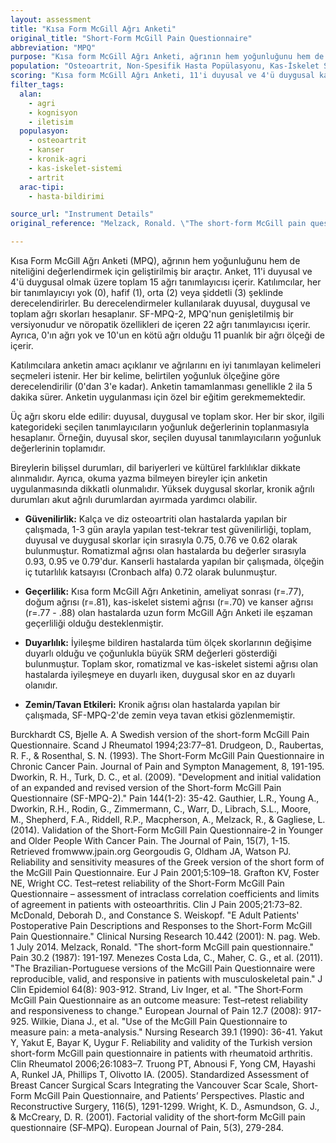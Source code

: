 ```yaml
---
layout: assessment
title: "Kısa Form McGill Ağrı Anketi"
original_title: "Short-Form McGill Pain Questionnaire"
abbreviation: "MPQ"
purpose: "Kısa form McGill Ağrı Anketi, ağrının hem yoğunluğunu hem de niteliğini değerlendirmek için oluşturulmuştur."
population: "Osteoartrit, Non-Spesifik Hasta Popülasyonu, Kas-İskelet Sistemi Hastalıkları, Kronik Ağrı, Kanser, Sırt Ağrısı, Artrit"
scoring: "Kısa form McGill Ağrı Anketi, 11'i duyusal ve 4'ü duygusal kategorilerden olmak üzere 15 ağrı tanımlayıcısından oluşur. Tanımlayıcılar bir yoğunluk ölçeğinde derecelendirilir: 0 = yok, 1 = hafif, 2 = orta, 3 = şiddetli. Duyusal, duygusal ve toplam tanımlayıcılar için seçilen yoğunluk sıra değerlerinin toplamından üç ağrı skoru elde edilir."
filter_tags:
  alan:
    - agri
    - kognisyon
    - iletisim
  populasyon:
    - osteoartrit
    - kanser
    - kronik-agri
    - kas-iskelet-sistemi
    - artrit
  arac-tipi:
    - hasta-bildirimi

source_url: "Instrument Details"
original_reference: "Melzack, Ronald. \"The short-form McGill pain questionnaire.\" Pain 30.2 (1987): 191-197."

---
```




Kısa Form McGill Ağrı Anketi (MPQ), ağrının hem yoğunluğunu hem de niteliğini değerlendirmek için geliştirilmiş bir araçtır. Anket, 11'i duyusal ve 4'ü duygusal olmak üzere toplam 15 ağrı tanımlayıcısı içerir. Katılımcılar, her bir tanımlayıcıyı yok (0), hafif (1), orta (2) veya şiddetli (3) şeklinde derecelendirirler. Bu derecelendirmeler kullanılarak duyusal, duygusal ve toplam ağrı skorları hesaplanır. SF-MPQ-2, MPQ'nun genişletilmiş bir versiyonudur ve nöropatik özellikleri de içeren 22 ağrı tanımlayıcısı içerir. Ayrıca, 0'ın ağrı yok ve 10'un en kötü ağrı olduğu 11 puanlık bir ağrı ölçeği de içerir.


Katılımcılara anketin amacı açıklanır ve ağrılarını en iyi tanımlayan kelimeleri seçmeleri istenir. Her bir kelime, belirtilen yoğunluk ölçeğine göre derecelendirilir (0'dan 3'e kadar). Anketin tamamlanması genellikle 2 ila 5 dakika sürer. Anketin uygulanması için özel bir eğitim gerekmemektedir.


Üç ağrı skoru elde edilir: duyusal, duygusal ve toplam skor. Her bir skor, ilgili kategorideki seçilen tanımlayıcıların yoğunluk değerlerinin toplanmasıyla hesaplanır. Örneğin, duyusal skor, seçilen duyusal tanımlayıcıların yoğunluk değerlerinin toplamıdır.


Bireylerin bilişsel durumları, dil bariyerleri ve kültürel farklılıklar dikkate alınmalıdır. Ayrıca, okuma yazma bilmeyen bireyler için anketin uygulanmasında dikkatli olunmalıdır. Yüksek duygusal skorlar, kronik ağrılı durumları akut ağrılı durumlardan ayırmada yardımcı olabilir.


*   **Güvenilirlik:** Kalça ve diz osteoartriti olan hastalarda yapılan bir çalışmada, 1-3 gün arayla yapılan test-tekrar test güvenilirliği, toplam, duyusal ve duygusal skorlar için sırasıyla 0.75, 0.76 ve 0.62 olarak bulunmuştur. Romatizmal ağrısı olan hastalarda bu değerler sırasıyla 0.93, 0.95 ve 0.79'dur. Kanserli hastalarda yapılan bir çalışmada, ölçeğin iç tutarlılık katsayısı (Cronbach alfa) 0.72 olarak bulunmuştur.

*   **Geçerlilik:** Kısa form McGill Ağrı Anketinin, ameliyat sonrası (r=.77), doğum ağrısı (r=.81), kas-iskelet sistemi ağrısı (r=.70) ve kanser ağrısı (r=.77 - .88) olan hastalarda uzun form McGill Ağrı Anketi ile eşzaman geçerliliği olduğu desteklenmiştir.

*   **Duyarlılık:** İyileşme bildiren hastalarda tüm ölçek skorlarının değişime duyarlı olduğu ve çoğunlukla büyük SRM değerleri gösterdiği bulunmuştur. Toplam skor, romatizmal ve kas-iskelet sistemi ağrısı olan hastalarda iyileşmeye en duyarlı iken, duygusal skor en az duyarlı olanıdır.

*   **Zemin/Tavan Etkileri:** Kronik ağrısı olan hastalarda yapılan bir çalışmada, SF-MPQ-2'de zemin veya tavan etkisi gözlenmemiştir.


Burckhardt CS, Bjelle A. A Swedish version of the short-form McGill Pain Questionnaire. Scand J Rheumatol 1994;23:77–81.
Drudgeon, D., Raubertas, R. F., & Rosenthal, S. N. (1993). The Short-Form McGill Pain Questionnaire in Chronic Cancer Pain. Journal of Pain and Sympton Management, 8, 191-195.
Dworkin, R. H., Turk, D. C., et al. (2009). "Development and initial validation of an expanded and revised version of the Short-form McGill Pain Questionnaire (SF-MPQ-2)." Pain 144(1-2): 35-42.
Gauthier, L.R., Young A., Dworkin, R.H., Rodin, G., Zimmermann, C., Warr, D., Librach, S.L., Moore, M., Shepherd, F.A., Riddell, R.P., Macpherson, A., Melzack, R., & Gagliese, L. (2014). Validation of the Short-Form McGill Pain Questionnaire-2 in Younger and Older People With Cancer Pain. The Journal of Pain, 15(7), 1-15. Retrieved fromwww.jpain.org
Georgoudis G, Oldham JA, Watson PJ. Reliability and sensitivity measures of the Greek version of the short form of the McGill Pain Questionnaire. Eur J Pain 2001;5:109–18.
Grafton KV, Foster NE, Wright CC. Test–retest reliability of the Short-Form McGill Pain Questionnaire – assessment of intraclass correlation coefficients and limits of agreement in patients with osteoarthritis. Clin J Pain 2005;21:73–82.
McDonald, Deborah D., and Constance S. Weiskopf. "E Adult Patients' Postoperative Pain Descriptions and Responses to the Short-Form McGill Pain Questionnaire." Clinical Nursing Research 10.442 (2001): N. pag. Web. 1 July 2014.
Melzack, Ronald. "The short-form McGill pain questionnaire." Pain 30.2 (1987): 191-197. Menezes Costa Lda, C., Maher, C. G., et al. (2011). "The Brazilian-Portuguese versions of the McGill Pain Questionnaire were reproducible, valid, and responsive in patients with musculoskeletal pain." J Clin Epidemiol 64(8): 903-912.
Strand, Liv Inger, et al. "The Short‐Form McGill Pain Questionnaire as an outcome measure: Test–retest reliability and responsiveness to change." European Journal of Pain 12.7 (2008): 917-925.
Wilkie, Diana J., et al. "Use of the McGill Pain Questionnaire to measure pain: a meta-analysis." Nursing Research 39.1 (1990): 36-41.
Yakut Y, Yakut E, Bayar K, Uygur F. Reliability and validity of the Turkish version short-form McGill pain questionnaire in patients with rheumatoid arthritis. Clin Rheumatol 2006;26:1083–7.
Truong PT, Abnousi F, Yong CM, Hayashi A, Runkel JA, Phillips T, Olivotto IA. (2005). Standardized Assessment of Breast Cancer Surgical Scars Integrating the Vancouver Scar Scale, Short-Form McGill Pain Questionnaire, and Patients’ Perspectives. Plastic and Reconstructive Surgery, 116(5), 1291-1299.
Wright, K. D., Asmundson, G. J., & McCreary, D. R. (2001). Factorial validity of the short‐form McGill pain questionnaire (SF‐MPQ). European Journal of Pain, 5(3), 279-284.
```